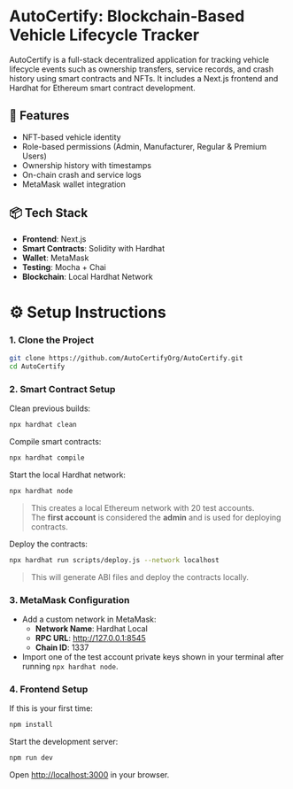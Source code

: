 
# AutoCertify: Blockchain-Based Vehicle Lifecycle Tracker

AutoCertify is a full-stack decentralized application for tracking vehicle lifecycle events such as ownership transfers, service records, and crash history using smart contracts and NFTs. It includes a Next.js frontend and Hardhat for Ethereum smart contract development.

## 🚀 Features

- NFT-based vehicle identity
- Role-based permissions (Admin, Manufacturer, Regular & Premium Users)
- Ownership history with timestamps
- On-chain crash and service logs
- MetaMask wallet integration

## 📦 Tech Stack

- **Frontend**: Next.js
- **Smart Contracts**: Solidity with Hardhat
- **Wallet**: MetaMask
- **Testing**: Mocha + Chai
- **Blockchain**: Local Hardhat Network

# ⚙️ Setup Instructions

### 1. Clone the Project

```bash
git clone https://github.com/AutoCertifyOrg/AutoCertify.git
cd AutoCertify
```

### 2. Smart Contract Setup

Clean previous builds:

```bash
npx hardhat clean
```

Compile smart contracts:

```bash
npx hardhat compile
```

Start the local Hardhat network:

```bash
npx hardhat node
```

> This creates a local Ethereum network with 20 test accounts.  
> The **first account** is considered the **admin** and is used for deploying contracts.

Deploy the contracts:

```bash
npx hardhat run scripts/deploy.js --network localhost
```

> This will generate ABI files and deploy the contracts locally.

### 3. MetaMask Configuration

- Add a custom network in MetaMask:
  - **Network Name**: Hardhat Local
  - **RPC URL**: http://127.0.0.1:8545
  - **Chain ID**: 1337
- Import one of the test account private keys shown in your terminal after running `npx hardhat node`.

### 4. Frontend Setup

If this is your first time:

```bash
npm install
```

Start the development server:

```bash
npm run dev
```

Open [http://localhost:3000](http://localhost:3000) in your browser.
